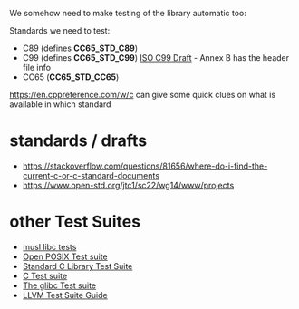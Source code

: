 
We somehow need to make testing of the library automatic too:

Standards we need to test:

* C89 (defines __CC65_STD_C89__)
* C99 (defines __CC65_STD_C99__) [ISO C99 Draft](https://www.open-std.org/jtc1/sc22/wg14/www/docs/n1256.pdf) - Annex B has the header file info
* CC65 (__CC65_STD_CC65__)

https://en.cppreference.com/w/c can give some quick clues on what is available in which standard

# standards / drafts

* https://stackoverflow.com/questions/81656/where-do-i-find-the-current-c-or-c-standard-documents
* https://www.open-std.org/jtc1/sc22/wg14/www/projects

# other Test Suites

* [musl libc tests](https://repo.or.cz/libc-test.git)
* [Open POSIX Test suite](http://posixtest.sourceforge.net)
* [Standard C Library Test Suite](https://github.com/coreux/libstdc-tests)
* [C Test suite](https://github.com/c-testsuite/c-testsuite)
* [The glibc Test suite](https://sourceware.org/glibc/wiki/Testing/Testsuite)
* [LLVM Test Suite Guide](https://releases.llvm.org/2.1/docs/TestingGuide.html)